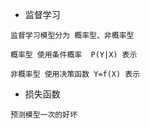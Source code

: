 * 监督学习

```
监督学习模型分为 概率型、非概率型

概率型 使用条件概率  P(Y|X) 表示

非概率型 使用决策函数 Y=f(X) 表示
```

* 损失函数

```
预测模型一次的好坏
```



